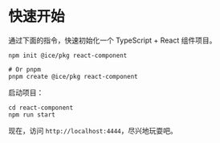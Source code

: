 # 快速开始

通过下面的指令，快速初始化一个 TypeScript + React 组件项目。

```shell
npm init @ice/pkg react-component

# Or pnpm
pnpm create @ice/pkg react-component
```

启动项目：

```shell
cd react-component
npm run start
```

现在，访问 `http://localhost:4444`，尽兴地玩耍吧。
